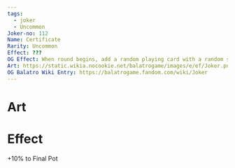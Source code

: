 ```yaml
---
tags:
  - joker
  - Uncommon
Joker-no: 112
Name: Certificate
Rarity: Uncommon
Effect: ???
OG Effect: When round begins, add a random playing card with a random seal to your hand
Art: https://static.wikia.nocookie.net/balatrogame/images/e/ef/Joker.png/revision/latest?cb=20230925003651
OG Balatro Wiki Entry: https://balatrogame.fandom.com/wiki/Joker
---
```

# Art
# Effect
+10% to Final Pot